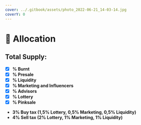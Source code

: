 ```yaml
---
cover: ../.gitbook/assets/photo_2022-06-21_14-03-14.jpg
coverY: 0
---
```


# 🔗 Allocation

## Total Supply:&#x20;

* [x] **% Burnt**&#x20;
* [x] **% Presale**&#x20;
* [x] **% Liquidity**&#x20;
* [x] **% Marketing and Influencers**
* [x] **% Advisors**
* [x] **% Lottery**
* [x] **% Pinksale**

<!---->

* **3% Buy tax (1,5% Lottery, 0,5% Marketing, 0,5% Liquidity)**
* **4% Sell tax (2% Lottery, 1% Marketing, 1% Liquidity)**

